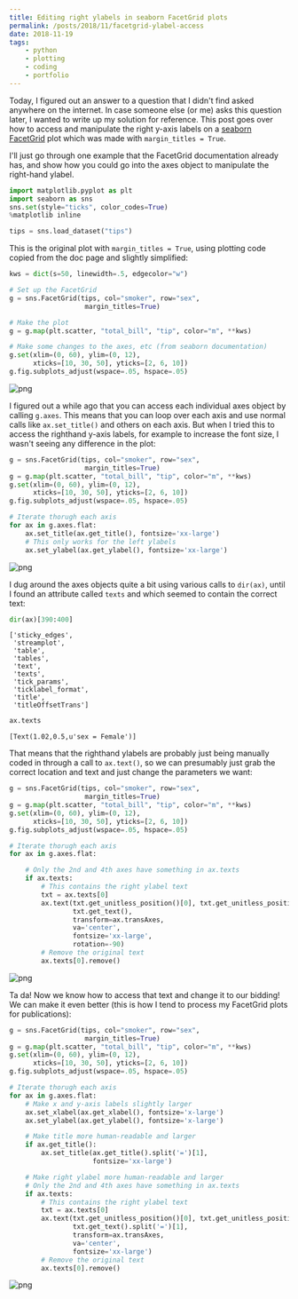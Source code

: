 ```yaml
---
title: Editing right ylabels in seaborn FacetGrid plots
permalink: /posts/2018/11/facetgrid-ylabel-access
date: 2018-11-19
tags:
    - python
    - plotting
    - coding
    - portfolio
---
```


Today, I figured out an answer to a question that I didn't find asked anywhere on the internet. In case someone else (or me) asks this question later, I wanted to write up my solution for reference. This post goes over how to access and manipulate the right y-axis labels on a [seaborn FacetGrid](https://seaborn.pydata.org/generated/seaborn.FacetGrid.html) plot which was made with `margin_titles = True`.

I'll just go through one example that the FacetGrid documentation already has, and show how you could go into the axes object to manipulate the right-hand ylabel.


```python
import matplotlib.pyplot as plt
import seaborn as sns
sns.set(style="ticks", color_codes=True)
%matplotlib inline

tips = sns.load_dataset("tips")
```

This is the original plot with `margin_titles = True`, using plotting code copied from the doc page and slightly simplified:


```python
kws = dict(s=50, linewidth=.5, edgecolor="w")

# Set up the FacetGrid
g = sns.FacetGrid(tips, col="smoker", row="sex",
                   margin_titles=True)

# Make the plot
g = g.map(plt.scatter, "total_bill", "tip", color="m", **kws)

# Make some changes to the axes, etc (from seaborn documentation)
g.set(xlim=(0, 60), ylim=(0, 12),
      xticks=[10, 30, 50], yticks=[2, 6, 10])
g.fig.subplots_adjust(wspace=.05, hspace=.05)

```


![png](/images/2018-11-19-editing-right-margin-ylabels_files/2018-11-19-editing-right-margin-ylabels_3_0.png)


I figured out a while ago that you can access each individual axes object by calling `g.axes`. This means that you can loop over each axis and use normal calls like `ax.set_title()` and others on each axis. But when I tried this to access the righthand y-axis labels, for example to increase the font size, I wasn't seeing any difference in the plot:


```python
g = sns.FacetGrid(tips, col="smoker", row="sex",
                   margin_titles=True)
g = g.map(plt.scatter, "total_bill", "tip", color="m", **kws)    
g.set(xlim=(0, 60), ylim=(0, 12),
      xticks=[10, 30, 50], yticks=[2, 6, 10])
g.fig.subplots_adjust(wspace=.05, hspace=.05)

# Iterate thorugh each axis
for ax in g.axes.flat:
    ax.set_title(ax.get_title(), fontsize='xx-large')
    # This only works for the left ylabels
    ax.set_ylabel(ax.get_ylabel(), fontsize='xx-large')
```


![png](/images/2018-11-19-editing-right-margin-ylabels_files/2018-11-19-editing-right-margin-ylabels_5_0.png)


I dug around the axes objects quite a bit using various calls to `dir(ax)`, until I found an attribute called `texts` and which seemed to contain the correct text:


```python
dir(ax)[390:400]
```




    ['sticky_edges',
     'streamplot',
     'table',
     'tables',
     'text',
     'texts',
     'tick_params',
     'ticklabel_format',
     'title',
     'titleOffsetTrans']




```python
ax.texts
```




    [Text(1.02,0.5,u'sex = Female')]



That means that the righthand ylabels are probably just being manually coded in through a call to `ax.text()`, so we can presumably just grab the correct location and text and just change the parameters we want:


```python
g = sns.FacetGrid(tips, col="smoker", row="sex",
                   margin_titles=True)
g = g.map(plt.scatter, "total_bill", "tip", color="m", **kws)    
g.set(xlim=(0, 60), ylim=(0, 12),
      xticks=[10, 30, 50], yticks=[2, 6, 10])
g.fig.subplots_adjust(wspace=.05, hspace=.05)

# Iterate thorugh each axis
for ax in g.axes.flat:

    # Only the 2nd and 4th axes have something in ax.texts
    if ax.texts:
        # This contains the right ylabel text
        txt = ax.texts[0]
        ax.text(txt.get_unitless_position()[0], txt.get_unitless_position()[1],
                txt.get_text(),
                transform=ax.transAxes,
                va='center',
                fontsize='xx-large',
                rotation=-90)
        # Remove the original text
        ax.texts[0].remove()
```


![png](/images/2018-11-19-editing-right-margin-ylabels_files/2018-11-19-editing-right-margin-ylabels_10_0.png)


Ta da! Now we know how to access that text and change it to our bidding! We can make it even better (this is how I tend to process my FacetGrid plots for publications):


```python
g = sns.FacetGrid(tips, col="smoker", row="sex",
                   margin_titles=True)
g = g.map(plt.scatter, "total_bill", "tip", color="m", **kws)    
g.set(xlim=(0, 60), ylim=(0, 12),
      xticks=[10, 30, 50], yticks=[2, 6, 10])
g.fig.subplots_adjust(wspace=.05, hspace=.05)

# Iterate thorugh each axis
for ax in g.axes.flat:
    # Make x and y-axis labels slightly larger
    ax.set_xlabel(ax.get_xlabel(), fontsize='x-large')
    ax.set_ylabel(ax.get_ylabel(), fontsize='x-large')

    # Make title more human-readable and larger
    if ax.get_title():
        ax.set_title(ax.get_title().split('=')[1],
                     fontsize='xx-large')

    # Make right ylabel more human-readable and larger
    # Only the 2nd and 4th axes have something in ax.texts
    if ax.texts:
        # This contains the right ylabel text
        txt = ax.texts[0]
        ax.text(txt.get_unitless_position()[0], txt.get_unitless_position()[1],
                txt.get_text().split('=')[1],
                transform=ax.transAxes,
                va='center',
                fontsize='xx-large')
        # Remove the original text
        ax.texts[0].remove()
```


![png](/images/2018-11-19-editing-right-margin-ylabels_files/2018-11-19-editing-right-margin-ylabels_12_0.png)
